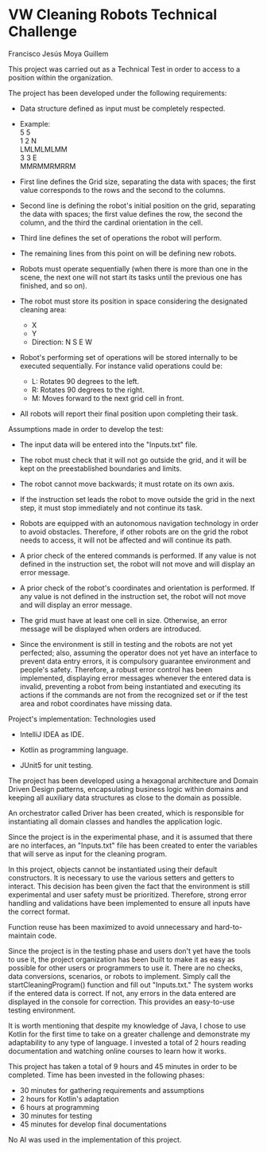 # VW Cleaning Robots Technical Challenge

Francisco Jesús Moya Guillem

This project was carried out as a Technical Test in order to access to a position within the organization.

The project has been developed under the following requirements:


- Data structure defined as input must be completely respected.


- Example:\
  5 5\
  1 2 N\
  LMLMLMLMM\
  3 3 E\
  MMRMMRMRRM


- First line defines the Grid size, separating the data with spaces; the first value corresponds to the rows and the second to the columns.


- Second line is defining the robot's initial position on the grid, separating the data with spaces; the first value defines the row, the second the column, and the third the cardinal orientation in the cell.


- Third line defines the set of operations the robot will perform.


- The remaining lines from this point on will be defining new robots.


- Robots must operate sequentially (when there is more than one in the scene, the next one will not start its tasks until the previous one has finished, and so on).


- The robot must store its position in space considering the designated cleaning area:
    - X
    - Y
    - Direction: N S E W


- Robot's performing set of operations will be stored internally to be executed sequentially. For instance valid operations could be:
    + L: Rotates 90 degrees to the left.
    + R: Rotates 90 degrees to the right.
    + M: Moves forward to the next grid cell in front.


- All robots will report their final position upon completing their task.

Assumptions made in order to develop the test:

- The input data will be entered into the "Inputs.txt" file.


- The robot must check that it will not go outside the grid, and it will be kept on the preestablished boundaries and limits.


- The robot cannot move backwards; it must rotate on its own axis.


- If the instruction set leads the robot to move outside the grid in the next step, it must stop immediately and not continue its task.


- Robots are equipped with an autonomous navigation technology in order to avoid obstacles. Therefore, if other robots are on the grid the robot needs to access, it will not be affected and will continue its path.


- A prior check of the entered commands is performed. If any value is not defined in the instruction set, the robot will not move and will display an error message.


- A prior check of the robot's coordinates and orientation is performed. If any value is not defined in the instruction set, the robot will not move and will display an error message.


- The grid must have at least one cell in size. Otherwise, an error message will be displayed when orders are introduced.


- Since the environment is still in testing and the robots are not yet perfected; also, assuming the operator does not yet have an interface to prevent data entry errors, it is compulsory guarantee environment and people's safety. Therefore, a robust error control has been implemented, displaying error messages whenever the entered data is invalid, preventing a robot from being instantiated and executing its actions if the commands are not from the recognized set or if the test area and robot coordinates have missing data.

Project's implementation: Technologies used

- IntelliJ IDEA as IDE.

- Kotlin as programming language.

- JUnit5 for unit testing.

The project has been developed using a hexagonal architecture and Domain Driven Design patterns, encapsulating business logic within domains and keeping all auxiliary data structures as close to the domain as possible.

An orchestrator called Driver has been created, which is responsible for instantiating all domain classes and handles the application logic.

Since the project is in the experimental phase, and it is assumed that there are no interfaces, an "Inputs.txt" file has been created to enter the variables that will serve as input for the cleaning program.

In this project, objects cannot be instantiated using their default constructors. It is necessary to use the various setters and getters to interact. This decision has been given the fact that the environment is still experimental and user safety must be prioritized. Therefore, strong error handling and validations have been implemented to ensure all inputs have the correct format.

Function reuse has been maximized to avoid unnecessary and hard-to-maintain code.

Since the project is in the testing phase and users don't yet have the tools to use it, the project organization has been built to make it as easy as possible for other users or programmers to use it. There are no checks, data conversions, scenarios, or robots to implement. Simply call the startCleaningProgram() function and fill out "Inputs.txt." The system works if the entered data is correct. If not, any errors in the data entered are displayed in the console for correction. This provides an easy-to-use testing environment.

It is worth mentioning that despite my knowledge of Java, I chose to use Kotlin for the first time to take on a greater challenge and demonstrate my adaptability to any type of language. I invested a total of 2 hours reading documentation and watching online courses to learn how it works.

This project has taken a total of 9 hours and 45 minutes in order to be completed. Time has been invested in the following phases:
- 30 minutes for gathering requirements and assumptions
- 2 hours for Kotlin's adaptation
- 6 hours at programming
- 30 minutes for testing
- 45 minutes for develop final documentations

No AI was used in the implementation of this project.